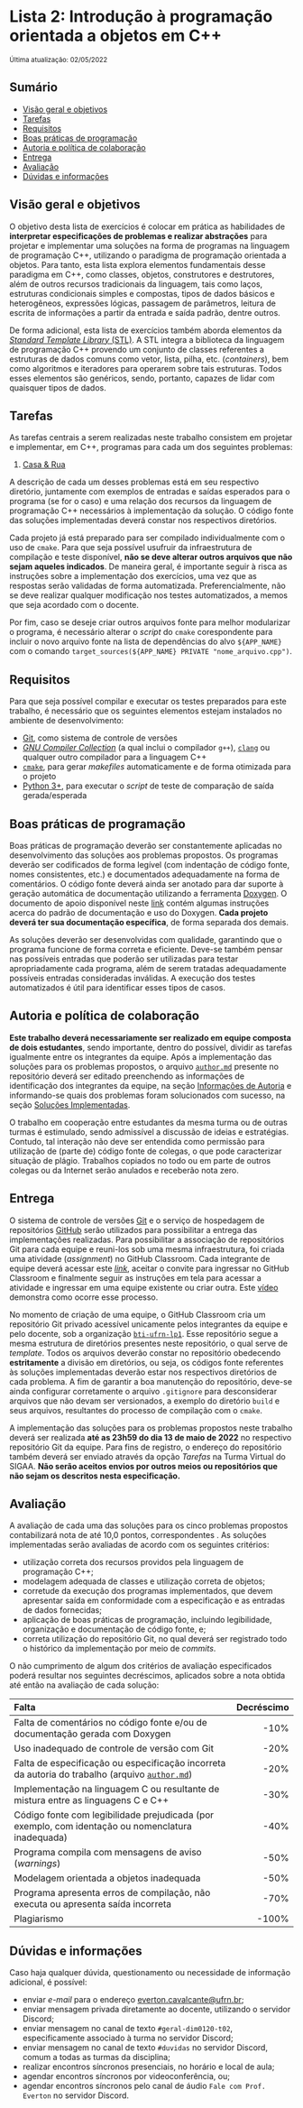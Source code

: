 # Lista 2: Introdução à programação orientada a objetos em C++
<sub>Última atualização: 02/05/2022</sub>

## Sumário
- [Visão geral e objetivos](#visão-geral-e-objetivos)  
- [Tarefas](#tarefas)
- [Requisitos](#requisitos)
- [Boas práticas de programação](#boas-praticas-de-programacao)
- [Autoria e política de colaboração](#autoria-e-política-de-colaboração)
- [Entrega](#entrega)
- [Avaliação](#avaliação)
- [Dúvidas e informações](#dúvidas-e-informações)

## Visão geral e objetivos
O objetivo desta lista de exercícios é colocar em prática as habilidades de **interpretar especificações de problemas e realizar abstrações** para projetar e implementar uma soluções na forma de programas na linguagem de programação C++, utilizando o paradigma de programação orientada a objetos. Para tanto, esta lista explora elementos fundamentais desse paradigma em C++, como classes, objetos, construtores e destrutores, além de outros recursos tradicionais da linguagem, tais como laços, estruturas condicionais simples e compostas, tipos de dados básicos e heterogêneos, expressões lógicas, passagem de parâmetros, leitura de escrita de informações a partir da entrada e saída padrão, dentre outros.

De forma adicional, esta lista de exercícios também aborda elementos da [*Standard Template Library* (STL)](https://en.wikipedia.org/wiki/Standard_Template_Library). A STL integra a biblioteca da linguagem de programação C++ provendo um conjunto de classes referentes a estruturas de dados comuns como vetor, lista, pilha, etc. (*containers*), bem como algoritmos e iteradores para operarem sobre tais estruturas. Todos esses elementos são genéricos, sendo, portanto, capazes de lidar com quaisquer tipos de dados.

## Tarefas
As tarefas centrais a serem realizadas neste trabalho consistem em projetar e implementar, em C++, programas para cada um dos seguintes problemas:

1. [Casa & Rua](https://github.com/bti-ufrn-lp1/lista02/tree/master/casa_rua)

A descrição de cada um desses problemas está em seu respectivo diretório, juntamente com exemplos de entradas e saídas esperados para o programa (se for o caso) e uma relação dos recursos da linguagem de programação C++ necessários à implementação da solução. O código fonte das soluções implementadas deverá constar nos respectivos diretórios.

Cada projeto já está preparado para ser compilado individualmente com o uso de `cmake`. Para que seja possível usufruir da infraestrutura de compilação e teste disponível, **não se deve alterar outros arquivos que não sejam aqueles indicados**. De maneira geral, é importante seguir à risca as instruções sobre a implementação dos exercícios, uma vez que as respostas serão validadas de forma automatizada. Preferencialmente, não se deve realizar qualquer modificação nos testes automatizados, a memos que seja acordado com o docente.

Por fim, caso se deseje criar outros arquivos fonte para melhor modularizar o programa, é necessário alterar o *script* do `cmake` corespondente para incluir o novo arquivo fonte na lista de dependências do alvo `${APP_NAME}` com o comando `target_sources(${APP_NAME} PRIVATE "nome_arquivo.cpp")`.

## Requisitos
Para que seja possível compilar e executar os testes preparados para este trabalho, é necessário que os seguintes elementos estejam instalados no ambiente de desenvolvimento:

- [Git](https://git-scm.com), como sistema de controle de versões
- [*GNU Compiler Collection*](https://gcc.gnu.org) (a qual inclui o compilador `g++`), [`clang`](https://clang.llvm.org/) ou qualquer outro compilador para a linguagem C++
- [`cmake`](https://cmake.org/), para gerar *makefiles* automaticamente e de forma otimizada para o projeto
- [Python 3+](https://www.python.org/), para executar o *script* de teste de comparação de saída gerada/esperada

## Boas práticas de programação
Boas práticas de programação deverão ser constantemente aplicadas no desenvolvimento das soluções aos problemas propostos. Os programas deverão ser codificados de forma legível (com indentação de código fonte, nomes consistentes, etc.) e documentados adequadamente na forma de comentários. O código fonte deverá ainda ser anotado para dar suporte à geração automática de documentação utilizando a ferramenta [Doxygen](https://www.doxygen.nl/). O documento de apoio disponível neste [link](https://drive.google.com/file/d/1YA1KxASCNY3B8APowD2V0sL-kAso9g86/view) contém algumas instruções acerca do padrão de documentação e uso do Doxygen. **Cada projeto deverá ter sua documentação específica**, de forma separada dos demais.

As soluções deverão ser desenvolvidas com qualidade, garantindo que o programa funcione de forma correta e eficiente. Deve-se também pensar nas possíveis entradas que poderão ser utilizadas para testar apropriadamente cada programa, além de serem tratadas adequadamente possíveis entradas consideradas inválidas. A execução dos testes automatizados é útil para identificar esses tipos de casos.

## Autoria e política de colaboração
**Este trabalho deverá necessariamente ser realizado em equipe composta de dois estudantes**, sendo importante, dentro do possível, dividir as tarefas igualmente entre os integrantes da equipe. Após a implementação das soluções para os problemas propostos, o arquivo [`author.md`](https://github.com/bti-ufrn-lp1/lista02/blob/master/author.md) presente no repositório deverá ser editado preenchendo as informações de identificação dos integrantes da equipe, na seção [Informações de Autoria](https://github.com/bti-ufrn-lp1/lista02/blob/master/author.md#identificação-de-autoria) e informando-se quais dos problemas foram solucionados com sucesso, na seção [Soluções Implementadas](https://github.com/bti-ufrn-lp1/lista02/blob/master/author.md#soluções-implementadas). 

O trabalho em cooperação entre estudantes da mesma turma ou de outras turmas é estimulado, sendo admissível a discussão de ideias e estratégias. Contudo, tal interação não deve ser entendida como permissão para utilização de (parte de) código fonte de colegas, o que pode caracterizar situação de plágio. Trabalhos copiados no todo ou em parte de outros colegas ou da Internet serão anulados e receberão nota zero.

## Entrega
O sistema de controle de versões [Git](https://git-scm.com) e o serviço de hospedagem de repositórios [GitHub](https://git-scm.com) serão utilizados para possibilitar a entrega das implementações realizadas. Para possibilitar a associação de repositórios Git para cada equipe e reuni-los sob uma mesma infraestrutura, foi criada uma atividade (*assignment*) no GitHub Classroom. Cada integrante de equipe deverá acessar este [*link*](https://classroom.github.com/a/ZJWRYHNc), aceitar o convite para ingressar no GitHub Classroom e finalmente seguir as instruções em tela para acessar a atividade e ingressar em uma equipe existente ou criar outra. Este [vídeo](https://youtu.be/ObaFRGp_Eko) demonstra como ocorre esse processo.

No momento de criação de uma equipe, o GitHub Classroom cria um repositório Git privado acessível unicamente pelos integrantes da equipe e pelo docente, sob a organização [`bti-ufrn-lp1`](https://github.com/bti-ufrn-lp1). Esse repositório segue a mesma estrutura de diretórios presentes neste repositório, o qual serve de *template*. Todos os arquivos deverão constar no repositório obedecendo **estritamente** a divisão em diretórios, ou seja, os códigos fonte referentes às soluções implementadas deverão estar nos respectivos diretórios de cada problema. A fim de garantir a boa manutenção do repositório, deve-se ainda configurar corretamente o arquivo `.gitignore` para desconsiderar arquivos que não devam ser versionados, a exemplo do diretório `build` e seus arquivos, resultantes do processo de compilação com o `cmake`.

A implementação das soluções para os problemas propostos neste trabalho deverá ser realizada **até as 23h59 do dia 13 de maio de 2022** no respectivo repositório Git da equipe. Para fins de registro, o endereço do repositório também deverá ser enviado através da opção *Tarefas* na Turma Virtual do SIGAA. **Não serão aceitos envios por outros meios ou repositórios que não sejam os descritos nesta especificação.**

## Avaliação
A avaliação de cada uma das soluções para os cinco problemas propostos contabilizará nota de até 10,0 pontos, correspondentes . As soluções implementadas serão avaliadas de acordo com os seguintes critérios: 

- utilização correta dos recursos providos pela linguagem de programação C++;
- modelagem adequada de classes e utilização correta de objetos;
- corretude da execução dos programas implementados, que devem apresentar saída em conformidade com a especificação e as entradas de dados fornecidas;
- aplicação de boas práticas de programação, incluindo legibilidade, organização e documentação de código fonte, e;
- correta utilização do repositório Git, no qual deverá ser registrado todo o histórico da implementação por meio de *commits*. 

O não cumprimento de algum dos critérios de avaliação especificados poderá resultar nos seguintes decréscimos, aplicados sobre a nota obtida até então na avaliação de cada solução:

| Falta | Decréscimo |
| :--- | ---: |
| Falta de comentários no código fonte e/ou de documentação gerada com Doxygen | -10% |
| Uso inadequado de controle de versão com Git | -20% |
| Falta de especificação ou especificação incorreta da autoria do trabalho (arquivo [`author.md`](https://github.com/bti-ufrn-lp1/lista01/blob/master/author.md)) | -20% |
| Implementação na linguagem C ou resultante de mistura entre as linguagens C e C++ | -30% |
| Código fonte com legibilidade prejudicada (por exemplo, com identação ou nomenclatura inadequada) | -40% |
| Programa compila com mensagens de aviso (*warnings*) | -50% |
| Modelagem orientada a objetos inadequada | -50% |
| Programa apresenta erros de compilação, não executa ou apresenta saída incorreta | -70% |
| Plagiarismo | -100% |

## Dúvidas e informações
Caso haja qualquer dúvida, questionamento ou necessidade de informação adicional, é possível:
- enviar *e-mail* para o endereço everton.cavalcante@ufrn.br;
- enviar mensagem privada diretamente ao docente, utilizando o servidor Discord;
- enviar mensagem no canal de texto `#geral-dim0120-t02`, especificamente associado à turma no servidor Discord;
- enviar mensagem no canal de texto `#duvidas` no servidor Discord, comum a todas as turmas da disciplina;
- realizar encontros síncronos presenciais, no horário e local de aula;
- agendar encontros síncronos por videoconferência, ou;
- agendar encontros síncronos pelo canal de áudio `Fale com Prof. Everton` no servidor Discord.
